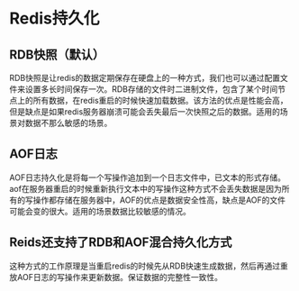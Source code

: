 # Redis持久化

## RDB快照（默认）

RDB快照是让redis的数据定期保存在硬盘上的一种方式，我们也可以通过配置文件来设置多长时间保存一次。RDB存储的文件时二进制文件，包含了某个时间节点上的所有数据，在redis重启的时候快速加载数据。该方法的优点是性能会高，但是缺点是如果redis服务器崩溃可能会丢失最后一次快照之后的数据。适用的场景对数据不那么敏感的场景。

## AOF日志

AOF日志持久化是将每一个写操作追加到一个日志文件中，已文本的形式存储。aof在服务器重启的时候重新执行文本中的写操作这种方式不会丢失数据是因为所有的写操作都存储在服务器中，AOF的优点是数据安全性高，缺点是AOF的文件可能会变的很大。适用的场景数据比较敏感的情况。

## Reids还支持了RDB和AOF混合持久化方式

这种方式的工作原理是当重启redis的时候先从RDB快速生成数据，然后再通过重放AOF日志的写操作来更新数据。保证数据的完整性一致性。